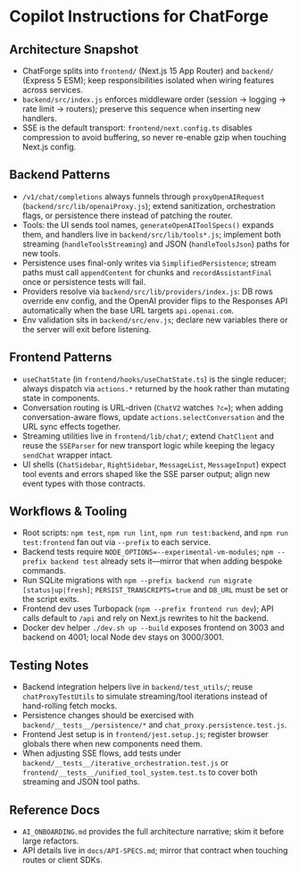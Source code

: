 # Copilot Instructions for ChatForge

## Architecture Snapshot
- ChatForge splits into `frontend/` (Next.js 15 App Router) and `backend/` (Express 5 ESM); keep responsibilities isolated when wiring features across services.
- `backend/src/index.js` enforces middleware order (session → logging → rate limit → routers); preserve this sequence when inserting new handlers.
- SSE is the default transport: `frontend/next.config.ts` disables compression to avoid buffering, so never re-enable gzip when touching Next.js config.

## Backend Patterns
- `/v1/chat/completions` always funnels through `proxyOpenAIRequest` (`backend/src/lib/openaiProxy.js`); extend sanitization, orchestration flags, or persistence there instead of patching the router.
- Tools: the UI sends tool names, `generateOpenAIToolSpecs()` expands them, and handlers live in `backend/src/lib/tools*.js`; implement both streaming (`handleToolsStreaming`) and JSON (`handleToolsJson`) paths for new tools.
- Persistence uses final-only writes via `SimplifiedPersistence`; stream paths must call `appendContent` for chunks and `recordAssistantFinal` once or persistence tests will fail.
- Providers resolve via `backend/src/lib/providers/index.js`: DB rows override env config, and the OpenAI provider flips to the Responses API automatically when the base URL targets `api.openai.com`.
- Env validation sits in `backend/src/env.js`; declare new variables there or the server will exit before listening.

## Frontend Patterns
- `useChatState` (in `frontend/hooks/useChatState.ts`) is the single reducer; always dispatch via `actions.*` returned by the hook rather than mutating state in components.
- Conversation routing is URL-driven (`ChatV2` watches `?c=`); when adding conversation-aware flows, update `actions.selectConversation` and the URL sync effects together.
- Streaming utilities live in `frontend/lib/chat/`; extend `ChatClient` and reuse the `SSEParser` for new transport logic while keeping the legacy `sendChat` wrapper intact.
- UI shells (`ChatSidebar`, `RightSidebar`, `MessageList`, `MessageInput`) expect tool events and errors shaped like the SSE parser output; align new event types with those contracts.

## Workflows & Tooling
- Root scripts: `npm test`, `npm run lint`, `npm run test:backend`, and `npm run test:frontend` fan out via `--prefix` to each service.
- Backend tests require `NODE_OPTIONS=--experimental-vm-modules`; `npm --prefix backend test` already sets it—mirror that when adding bespoke commands.
- Run SQLite migrations with `npm --prefix backend run migrate [status|up|fresh]`; `PERSIST_TRANSCRIPTS=true` and `DB_URL` must be set or the script exits.
- Frontend dev uses Turbopack (`npm --prefix frontend run dev`); API calls default to `/api` and rely on Next.js rewrites to hit the backend.
- Docker dev helper `./dev.sh up --build` exposes frontend on 3003 and backend on 4001; local Node dev stays on 3000/3001.

## Testing Notes
- Backend integration helpers live in `backend/test_utils/`; reuse `chatProxyTestUtils` to simulate streaming/tool iterations instead of hand-rolling fetch mocks.
- Persistence changes should be exercised with `backend/__tests__/persistence/*` and `chat_proxy.persistence.test.js`.
- Frontend Jest setup is in `frontend/jest.setup.js`; register browser globals there when new components need them.
- When adjusting SSE flows, add tests under `backend/__tests__/iterative_orchestration.test.js` or `frontend/__tests__/unified_tool_system.test.ts` to cover both streaming and JSON tool paths.

## Reference Docs
- `AI_ONBOARDING.md` provides the full architecture narrative; skim it before large refactors.
- API details live in `docs/API-SPECS.md`; mirror that contract when touching routes or client SDKs.
